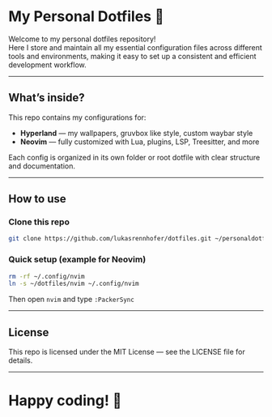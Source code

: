 # My Personal Dotfiles 💫

Welcome to my personal dotfiles repository!  
Here I store and maintain all my essential configuration files across different tools and environments, making it easy to set up a consistent and efficient development workflow.

---

## What’s inside?

This repo contains my configurations for:

- **Hyperland** — my wallpapers, gruvbox like style, custom waybar style
- **Neovim** — fully customized with Lua, plugins, LSP, Treesitter, and more

Each config is organized in its own folder or root dotfile with clear structure and documentation.

---

## How to use

### Clone this repo

```bash
git clone https://github.com/lukasrennhofer/dotfiles.git ~/personaldotfiles
```

### Quick setup (example for Neovim)

```bash
rm -rf ~/.config/nvim
ln -s ~/dotfiles/nvim ~/.config/nvim
```

Then open ```nvim``` and type ```:PackerSync```

---

## License

This repo is licensed under the MIT License — see the LICENSE file for details.

---

# Happy coding! 🚀
